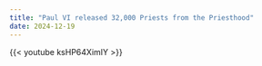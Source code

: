 ```yaml
---
title: "Paul VI released 32,000 Priests from the Priesthood"
date: 2024-12-19
---
```


{{< youtube ksHP64XimIY >}}
